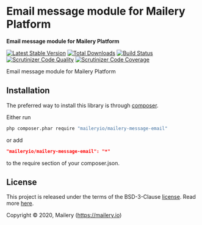 # Email message module for Mailery Platform

**Email message module for Mailery Platform**

[![Latest Stable Version](https://poser.pugx.org/maileryio/mailery-message-email/v/stable)](https://packagist.org/packages/maileryio/mailery-message-email)
[![Total Downloads](https://poser.pugx.org/maileryio/mailery-message-email/downloads)](https://packagist.org/packages/maileryio/mailery-message-email)
[![Build Status](https://travis-ci.com/maileryio/mailery-message-email.svg?branch=master)](https://travis-ci.com/maileryio/mailery-message-email)
[![Scrutinizer Code Quality](https://img.shields.io/scrutinizer/g/maileryio/mailery-message-email.svg)](https://scrutinizer-ci.com/g/maileryio/mailery-message-email/)
[![Scrutinizer Code Coverage](https://img.shields.io/scrutinizer/coverage/g/maileryio/mailery-message-email.svg)](https://scrutinizer-ci.com/g/maileryio/mailery-message-email/)

Email message module for Mailery Platform

## Installation

The preferred way to install this library is through [composer](http://getcomposer.org/download/).

Either run

```sh
php composer.phar require "maileryio/mailery-message-email"
```

or add

```json
"maileryio/mailery-message-email": "*"
```

to the require section of your composer.json.

## License

This project is released under the terms of the BSD-3-Clause [license](LICENSE).
Read more [here](http://choosealicense.com/licenses/bsd-3-clause).

Copyright © 2020, Mailery (https://mailery.io)
